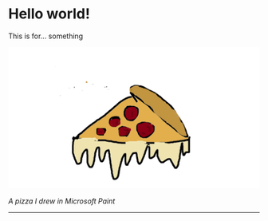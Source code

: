 # Hello world!
This is for... something

![Pizza](pizza.png)



*A pizza I drew in Microsoft Paint*



---

